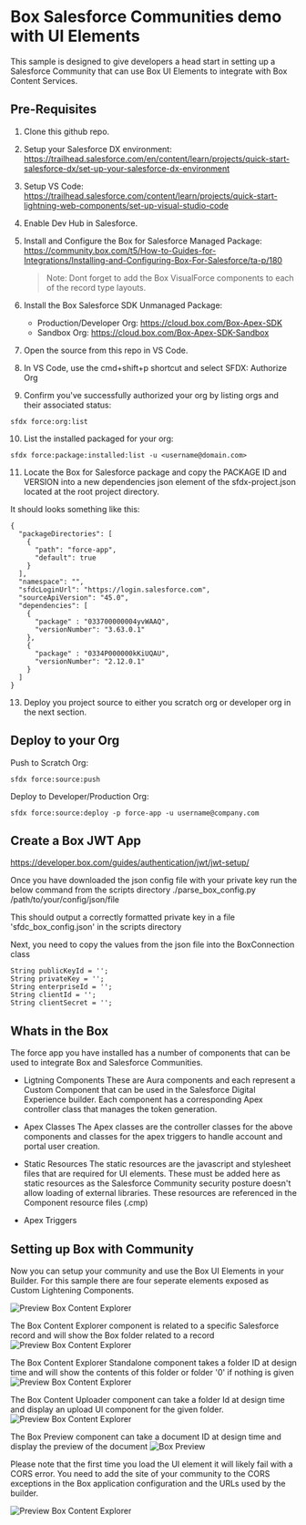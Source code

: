 # Box Salesforce Communities demo with UI Elements
This sample is designed to give developers a head start in setting up a Salesforce Community that can use Box UI Elements to integrate with Box Content Services.


## Pre-Requisites

1. Clone this github repo.
2. Setup your Salesforce DX environment: https://trailhead.salesforce.com/en/content/learn/projects/quick-start-salesforce-dx/set-up-your-salesforce-dx-environment
3. Setup VS Code: https://trailhead.salesforce.com/content/learn/projects/quick-start-lightning-web-components/set-up-visual-studio-code
4. Enable Dev Hub in Salesforce.
5. Install and Configure the Box for Salesforce Managed Package: https://community.box.com/t5/How-to-Guides-for-Integrations/Installing-and-Configuring-Box-For-Salesforce/ta-p/180
    > Note: Dont forget to add the Box VisualForce components to each of the record type layouts.

6. Install the Box Salesforce SDK Unmanaged Package:
    
    * Production/Developer Org: https://cloud.box.com/Box-Apex-SDK
    * Sandbox Org: https://cloud.box.com/Box-Apex-SDK-Sandbox

7. Open the source from this repo in VS Code.
8. In VS Code, use the cmd+shift+p shortcut and select SFDX: Authorize Org
9. Confirm you've successfully authorized your org by listing orgs and their associated status:
```
sfdx force:org:list
```
10. List the installed packaged for your org:
```
sfdx force:package:installed:list -u <username@domain.com>
```
11. Locate the Box for Salesforce package and copy the PACKAGE ID and VERSION into a new dependencies json element of the sfdx-project.json located at the root project directory.

It should looks something like this:
```
{
  "packageDirectories": [
    {
      "path": "force-app",
      "default": true
    }
  ],
  "namespace": "",
  "sfdcLoginUrl": "https://login.salesforce.com",
  "sourceApiVersion": "45.0",
  "dependencies": [
    { 
      "package" : "033700000004yvWAAQ",
      "versionNumber": "3.63.0.1"
    },
    { 
      "package" : "0334P000000kKiUQAU",
      "versionNumber": "2.12.0.1"
    }
  ]
}
```
13. Deploy you project source to either you scratch org or developer org in the next section.

## Deploy to your Org
Push to Scratch Org:
```
sfdx force:source:push
```


Deploy to Developer/Production Org:
```
sfdx force:source:deploy -p force-app -u username@company.com
```

## Create a Box JWT App
https://developer.box.com/guides/authentication/jwt/jwt-setup/

Once you have downloaded the json config file with your private key run the below command from the scripts directory
./parse_box_config.py /path/to/your/config/json/file

This should output a correctly formatted private key in a file 'sfdc_box_config.json' in the scripts directory

Next, you need to copy the values from the json file into the BoxConnection class
```
String publicKeyId = '';
String privateKey = '';
String enterpriseId = '';
String clientId = '';
String clientSecret = '';
```

## Whats in the Box
The force app you have installed has a number of components that can be used to integrate Box and Salesforce Communities.
- Ligtning Components
    These are Aura components and each represent a Custom Component that can be used in the Salesforce Digital Experience builder. Each component has a corresponding Apex controller class that manages the token generation.

- Apex Classes
    The Apex classes are the controller classes for the above components and classes for the apex triggers to handle account and portal user creation.
 
- Static Resources
    The static resources are the javascript and stylesheet files that are required for UI elements. These must be added here as static resources as the Salesforce Community security posture doesn't allow loading of external libraries. These resources are referenced in the Component resource files (.cmp)

- Apex Triggers


## Setting up Box with Community
Now you can setup your community and use the Box UI Elements in your Builder. For this sample there are four seperate elements exposed as Custom Lightening Components.

![Preview Box Content Explorer](/images/12-components.png)

The Box Content Explorer component is related to a specific Salesforce record and will show the Box folder related to a record
![Preview Box Content Explorer](/images/13-record.png)

The Box Content Explorer Standalone component takes a folder ID at design time and will show the contents of this folder or folder '0' if nothing is given
![Preview Box Content Explorer](/images/14-standalone.png)

The Box Content Uploader component can take a folder Id at design time and display an upload UI component for the given folder.
![Preview Box Content Explorer](/images/15-uploader.png)

The Box Preview component can take a document ID at design time and display the preview of the document
![Box Preview](/images/16-preview.png)




Please note that the first time you load the UI element it will likely fail with a CORS error. You need to add the site of your community to the CORS exceptions in the Box application configuration and the URLs used by the builder. 

![Preview Box Content Explorer](/images/10-box-cors-configuration.png)




